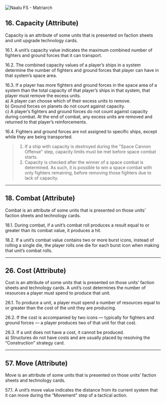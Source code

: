 ![Naalu FS - Matriarch](https://user-images.githubusercontent.com/88241831/189884704-41c328ba-9711-47c4-86c4-9471d2467388.png)

## 16. Capacity (Attribute)

Capacity is an attribute of some units that is presented on faction sheets and unit upgrade technology cards.

16.1. A unit’s capacity value indicates the maximum combined number of fighters and ground forces that it can transport.

16.2. The combined capacity values of a player’s ships in a system determine the number of fighters and ground forces that player can have in that system’s space area.

16.3. If a player has more fighters and ground forces in the space area of a system than the total capacity of that player’s ships in that system, that player must remove the excess units.  
а) A player can choose which of their excess units to remove.  
b) Ground forces on planets do not count against capacity.  
c) A player’s fighters and ground forces do not count against capacity during combat. At the end of combat, any excess units are removed and returned to that player’s reinforcements.

16.4. Fighters and ground forces are not assigned to specific ships, except while they are being transported.

> 1) If a ship with capacity is destroyed during the "Space Cannon Offense" step, capacity limits must be met before space combat starts.
> 2) Capacity is checked after the winner of a space combat is determined. As such, it is possible to win a space combat with only fighters remaining, before removing those fighters due to lack of capacity.

***

## 18. Combat (Attribute)
Combat is an attribute of some units that is presented on those units’ faction sheets and technology cards.

18.1. During combat, if a unit’s combat roll produces a result equal to or greater than its combat value, it produces a hit.

18.2. If a unit’s combat value contains two or more burst icons, instead of rolling a single die, the player rolls one die for each burst icon when making that unit’s combat rolls.

***

## 26. Cost (Attribute)
Cost is an attribute of some units that is presented on those units’ faction sheets and technology cards. A unit’s cost determines the number of resources a player must spend to produce that unit.

26.1. To produce a unit, a player must spend a number of resources equal to or greater than the cost of the unit they are producing.

26.2. If the cost is accompanied by two icons — typically for fighters and ground forces — a player produces two of that unit for that cost.

26.3. If a unit does not have a cost, it cannot be produced.  
a) Structures do not have costs and are usually placed by resolving the “Construction” strategy card.

***

## 57. Move (Attribute)
Move is an attribute of some units that is presented on those units’ faction sheets and technology cards.

57.1. A unit’s move value indicates the distance from its current system that it can move during the “Movement” step of a tactical action.
